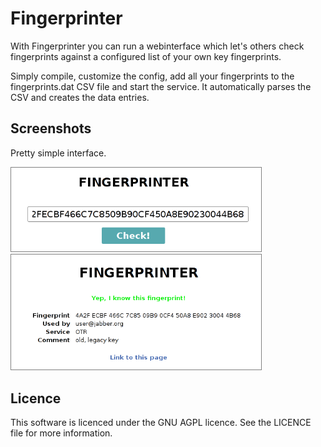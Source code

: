 # Fingerprinter

With Fingerprinter you can run a webinterface which let's others check
fingerprints against a configured list of your own key fingerprints.

Simply compile, customize the config, add all your fingerprints to the
fingerprints.dat CSV file and start the service. It automatically parses the CSV
and creates the data entries.

## Screenshots

Pretty simple interface.

<img src="input.png" style="max-width: 400px; border: 1px solid gray" >

<img src="output.png" style="max-width: 400px; border: 1px solid gray" >

## Licence

This software is licenced under the GNU AGPL licence. See the LICENCE file for
more information.
